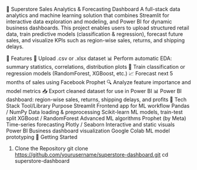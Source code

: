 🛒 Superstore Sales Analytics & Forecasting Dashboard
A full-stack data analytics and machine learning solution that combines Streamlit for interactive data exploration and modeling, and Power BI for dynamic business dashboards. This project enables users to upload structured retail data, train predictive models (classification & regression), forecast future sales, and visualize KPIs such as region-wise sales, returns, and shipping delays.

📌 Features
📁 Upload .csv or .xlsx dataset
📊 Perform automatic EDA: summary statistics, correlations, distribution plots
🎯 Train classification or regression models (RandomForest, XGBoost, etc.)
📈 Forecast next 5 months of sales using Facebook Prophet
🔍 Analyze feature importance and model metrics
📥 Export cleaned dataset for use in Power BI
📊 Power BI dashboard: region-wise sales, returns, shipping delays, and profits
🧰 Tech Stack
Tool/Library	Purpose
Streamlit	Frontend app for ML workflow
Pandas / NumPy	Data loading & preprocessing
Scikit-learn	ML models, train-test split
XGBoost / RandomForest	Advanced ML algorithms
Prophet (by Meta)	Time-series forecasting
Plotly / Seaborn	Interactive and static visuals
Power BI	Business dashboard visualization
Google Colab	ML model prototyping
🚀 Getting Started
1. Clone the Repository
git clone https://github.com/yourusername/superstore-dashboard.git
cd superstore-dashboard
